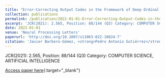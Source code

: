 ```yaml
---
title: "Error-Correcting Output Codes in the Framework of Deep Ordinal Classification"
collection: publications
permalink: /publication/2022-01-01-Error-Correcting-Output-Codes-in-the-Framework-of-Deep-Ordinal-Classification
excerpt: 'JCR(2021): 2.565, Position: 88/144 (Q3) Category: COMPUTER SCIENCE, ARTIFICIAL INTELLIGENCE'
date: 2022-01-01
venue: 'Neural Processing Letters'
paperurl: 'http://doi.org/10.1007/s11063-022-10824-7'
citation: 'Javier Barbero-Gómez, <strong>Pedro Antonio Gutiérrez</strong>, César Hervás-Martínez, &quot;Error-Correcting Output Codes in the Framework of Deep Ordinal Classification.&quot; Neural Processing Letters, Vol. Accepted on 4th April 2022, 2022.'
---
```

JCR(2021): 2.565, Position: 88/144 (Q3) Category: COMPUTER SCIENCE, ARTIFICIAL INTELLIGENCE

[Access paper here](http://doi.org/10.1007/s11063-022-10824-7){:target="_blank"}
